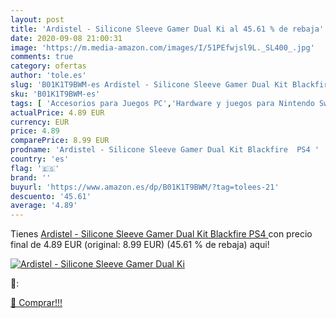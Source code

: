 ```yaml
---
layout: post
title: 'Ardistel - Silicone Sleeve Gamer Dual Ki al 45.61 % de rebaja'
date: 2020-09-08 21:00:31
image: 'https://m.media-amazon.com/images/I/51PEfwjsl9L._SL400_.jpg'
comments: true
category: ofertas
author: 'tole.es'
slug: 'B01K1T9BWM-es Ardistel - Silicone Sleeve Gamer Dual Kit Blackfire PS4'
sku: 'B01K1T9BWM-es'
tags: [ 'Accesorios para Juegos PC','Hardware y juegos para Nintendo Switch','Hardware y juegos para PlayStation 4','Juegos para Nintendo Switch','Juegos para PlayStation 4','Juegos y Accesorios para PC','Teclados para gamers para PC','Videojuegos','ps4', ]
actualPrice: 4.89 EUR
currency: EUR
price: 4.89
comparePrice: 8.99 EUR
prodname: 'Ardistel - Silicone Sleeve Gamer Dual Kit Blackfire  PS4 '
country: 'es'
flag: '🇪🇸'
brand: ''
buyurl: 'https://www.amazon.es/dp/B01K1T9BWM/?tag=tolees-21'
descuento: '45.61'
average: '4.89'
---
```


Tienes [Ardistel - Silicone Sleeve Gamer Dual Kit Blackfire  PS4 ](https://www.amazon.es/dp/B01K1T9BWM/?tag=tolees-21) con precio final de  4.89 EUR (original: 8.99 EUR) (45.61 %  de rebaja) aqui!

[![Ardistel - Silicone Sleeve Gamer Dual Ki](https://m.media-amazon.com/images/I/51PEfwjsl9L._SL400_.jpg)](https://www.amazon.es/dp/B01K1T9BWM/?tag=tolees-21)

🔎:


[🛒 Comprar!!!](https://www.amazon.es/dp/B01K1T9BWM/?tag=tolees-21)
